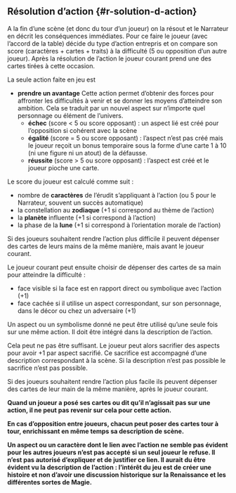 ## Résolution d’action {#r-solution-d-action}

A la fin d’une scène \(et donc du tour d’un joueur\) on la résout et le Narrateur en décrit les conséquences immédiates. Pour ce faire le joueur \(avec l’accord de la table\) décide du type d’action entrepris et on compare son score \(caractères + cartes + traits\) à la difficulté \(5 ou opposition d’un autre joueur\). Après la résolution de l’action le joueur courant prend une des cartes tirées à cette occasion.

La seule action faite en jeu est

* **prendre un avantage** Cette action permet d’obtenir des forces pour affronter les difficultés à venir et se donner les moyens d’atteindre son ambition. Cela se traduit par un nouvel aspect sur n’importe quel personnage ou élément de l’univers.
  * **échec** \(score &lt; 5 ou score opposant\) : un aspect lié est créé pour l’opposition si cohérent avec la scène
  * **égalité** \(score = 5 ou score opposant\) : l’aspect n’est pas créé mais le joueur reçoit un bonus temporaire sous la forme d’une carte 1 à 10 \(ni une figure ni un atout\) de la défausse.
  * **réussite** \(score &gt; 5 ou score opposant\) : l’aspect est créé et le joueur pioche une carte.

Le score du joueur est calculé comme suit :

* nombre de **caractères** de l’érudit s’appliquant à l’action \(ou 5 pour le Narrateur, souvent un succès automatique\)
* la constellation au **zodiaque** \(+1 si correspond au thème de l’action\)
* la **planète** influente \(+1 si correspond à l’action\)
* la phase de la **lune** \(+1 si correspond à l’orientation morale de l’action\)

Si des joueurs souhaitent rendre l’action plus difficile il peuvent dépenser des cartes de leurs mains de la même manière, mais avant le joueur courant.

Le joueur courant peut ensuite choisir de dépenser des cartes de sa main pour atteindre la difficulté :

* face visible si la face est en rapport direct ou symbolique avec l’action \(+1\)
* face cachée si il utilise un aspect correspondant, sur son personnage, dans le décor ou chez un adversaire \(+1\)

Un aspect ou un symbolisme donné ne peut être utilisé qu’une seule fois sur une même action. Il doit être intégré dans la description de l’action.

Cela peut ne pas être suffisant. Le joueur peut alors sacrifier des aspects pour avoir +1 par aspect sacrifié. Ce sacrifice est accompagné d’une description correspondant à la scène. Si la description n’est pas possible le sacrifice n’est pas possible.

Si des joueurs souhaitent rendre l’action plus facile ils peuvent dépenser des cartes de leur main de la même manière, après le joueur courant.

**Quand un joueur a posé ses cartes ou dit qu’il n’agissait pas sur une action, il ne peut pas revenir sur cela pour cette action.**

**En cas d’opposition entre joueurs, chacun peut poser des cartes tour à tour, enrichissant en même temps sa description de scène.**

**Un aspect ou un caractère dont le lien avec l’action ne semble pas évident pour les autres joueurs n’est pas accepté si un seul joueur le refuse. Il n’est pas autorisé d’expliquer et de justifier ce lien. Il aurait du être évident vu la description de l’action : l’intérêt du jeu est de créer une histoire et non d’avoir une discussion historique sur la Renaissance et les différentes sortes de Magie.**

